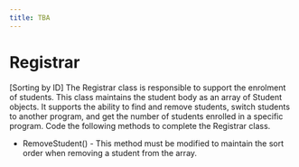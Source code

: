 ```yaml
---
title: TBA
---
```

# Registrar

[Sorting by ID] The Registrar class is responsible to support the enrolment of students. This class maintains the student body as an array of Student objects. It supports the ability to find and remove students, switch students to another program, and get the number of students enrolled in a specific program. Code the following methods to complete the Registrar class.

* RemoveStudent() - This method must be modified to maintain the sort order when removing a student from the array.
